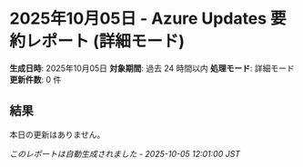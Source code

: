# 2025年10月05日 - Azure Updates 要約レポート (詳細モード)

**生成日時**: 2025年10月05日
**対象期間**: 過去 24 時間以内
**処理モード**: 詳細モード
**更新件数**: 0 件

## 結果

本日の更新はありません。


*このレポートは自動生成されました - 2025-10-05 12:01:00 JST*